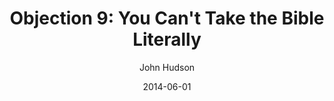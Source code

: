 ---
layout: post
passage: Luke 1:1-4
title:  "Objection 9: You Can't Take the Bible Literally"
author:  John Hudson
date:   2014-06-01
categories: Objections
---